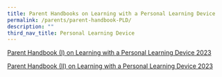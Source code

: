 ```yaml
---
title: Parent Handbooks on Learning with a Personal Learning Device
permalink: /parents/parent-handbook-PLD/
description: ""
third_nav_title: Personal Learning Device
---
```


[Parent Handbook (I) on Learning with a Personal Learning Device 2023](/files/IP2%20-%20Parent%20Handbook%20(I)%20on%20Learning%20with%20a%20PLD_2023.pdf)

[Parent Handbook (II) on Learning with a Personal Learning Device 2023](/files/Parent%20Handbook%20II%20on%20Learning%20with%20a%20PLD.pdf)